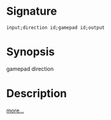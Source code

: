 # Signature
```vikid-signature
input;direction id;gamepad id;output
```

# Synopsis
gamepad direction

# Description

[more...](https://www.w3.org/TR/gamepad/#fig-visual-representation-of-a-standard-gamepad-layout)